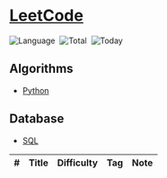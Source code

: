 # [LeetCode](https://leetcode.com/problemset/)

![Language](https://img.shields.io/badge/Language-Python3.7%20%2F%20Redshift-orange.svg)&nbsp;
![Total](https://visitor-count-badge.herokuapp.com/total.svg?repo_id=ydong188/LeetCode)&nbsp;
![Today](https://visitor-count-badge.herokuapp.com/today.svg?repo_id=ydong188/LeetCode)&nbsp;

## Algorithms


* [Python](https://github.com/ydong188/LeetCode/tree/master/Algorithms)

## Database


* [SQL](https://github.com/ydong188/LeetCode/tree/master/Database)



|  #  | Title          | Difficulty    | Tag          | Note| 
|-----|----------------| ------------- |--------------|-----|
